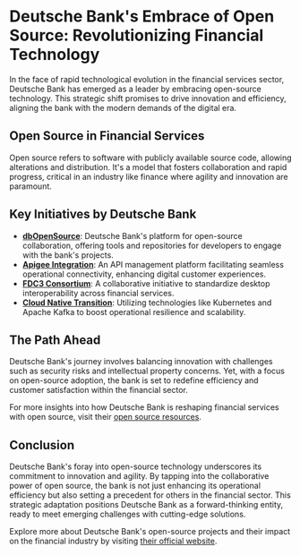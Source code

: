 # Deutsche Bank's Embrace of Open Source: Revolutionizing Financial Technology

In the face of rapid technological evolution in the financial services sector, Deutsche Bank has emerged as a leader by embracing open-source technology. This strategic shift promises to drive innovation and efficiency, aligning the bank with the modern demands of the digital era. 

## Open Source in Financial Services

Open source refers to software with publicly available source code, allowing alterations and distribution. It's a model that fosters collaboration and rapid progress, critical in an industry like finance where agility and innovation are paramount.

## Key Initiatives by Deutsche Bank

- **[dbOpenSource](https://example.com)**: Deutsche Bank's platform for open-source collaboration, offering tools and repositories for developers to engage with the bank's projects.
- **[Apigee Integration](https://example.com)**: An API management platform facilitating seamless operational connectivity, enhancing digital customer experiences.
- **[FDC3 Consortium](https://example.com)**: A collaborative initiative to standardize desktop interoperability across financial services.
- **[Cloud Native Transition](https://example.com)**: Utilizing technologies like Kubernetes and Apache Kafka to boost operational resilience and scalability.

## The Path Ahead

Deutsche Bank's journey involves balancing innovation with challenges such as security risks and intellectual property concerns. Yet, with a focus on open-source adoption, the bank is set to redefine efficiency and customer satisfaction within the financial sector.

For more insights into how Deutsche Bank is reshaping financial services with open source, visit their [open source resources](https://example.com).

## Conclusion

Deutsche Bank's foray into open-source technology underscores its commitment to innovation and agility. By tapping into the collaborative power of open source, the bank is not just enhancing its operational efficiency but also setting a precedent for others in the financial sector. This strategic adaptation positions Deutsche Bank as a forward-thinking entity, ready to meet emerging challenges with cutting-edge solutions.

Explore more about Deutsche Bank's open-source projects and their impact on the financial industry by visiting [their official website](https://example.com).